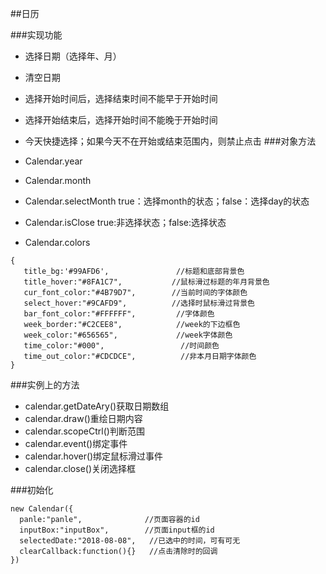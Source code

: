 ##日历

###实现功能

+ 选择日期（选择年、月）
+ 清空日期
+ 选择开始时间后，选择结束时间不能早于开始时间
+ 选择开始结束后，选择开始时间不能晚于开始时间
+ 今天快捷选择；如果今天不在开始或结束范围内，则禁止点击
###对象方法

+ Calendar.year
+ Calendar.month
+ Calendar.selectMonth true：选择month的状态；false：选择day的状态
+ Calendar.isClose true:非选择状态；false:选择状态
+ Calendar.colors
```
{
   title_bg:'#99AFD6',               //标题和底部背景色
   title_hover:"#8FA1C7",           //鼠标滑过标题的年月背景色
   cur_font_color:"#4B79D7",        //当前时间的字体颜色
   select_hover:"#9CAFD9",          //选择时鼠标滑过背景色
   bar_font_color:"#FFFFFF",         //字体颜色
   week_border:"#C2CEE8",            //week的下边框色
   week_color:"#656565",             //week字体颜色
   time_color:"#000",                 //时间颜色
   time_out_color:"#CDCDCE",          //非本月日期字体颜色
}
```

###实例上的方法

+ calendar.getDateAry()获取日期数组
+ calendar.draw()重绘日期内容
+ calendar.scopeCtrl()判断范围
+ calendar.event()绑定事件
+ calendar.hover()绑定鼠标滑过事件
+ calendar.close()关闭选择框

###初始化
```
new Calendar({
  panle:"panle",              //页面容器的id
  inputBox:"inputBox",        //页面input框的id
  selectedDate:"2018-08-08",   //已选中的时间，可有可无
  clearCallback:function(){}   //点击清除时的回调
})
```